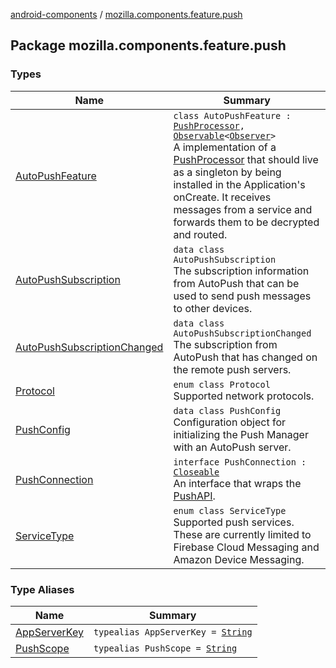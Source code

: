 [android-components](../index.md) / [mozilla.components.feature.push](./index.md)

## Package mozilla.components.feature.push

### Types

| Name | Summary |
|---|---|
| [AutoPushFeature](-auto-push-feature/index.md) | `class AutoPushFeature : `[`PushProcessor`](../mozilla.components.concept.push/-push-processor/index.md)`, `[`Observable`](../mozilla.components.support.base.observer/-observable/index.md)`<`[`Observer`](-auto-push-feature/-observer/index.md)`>`<br>A implementation of a [PushProcessor](../mozilla.components.concept.push/-push-processor/index.md) that should live as a singleton by being installed in the Application's onCreate. It receives messages from a service and forwards them to be decrypted and routed. |
| [AutoPushSubscription](-auto-push-subscription/index.md) | `data class AutoPushSubscription`<br>The subscription information from AutoPush that can be used to send push messages to other devices. |
| [AutoPushSubscriptionChanged](-auto-push-subscription-changed/index.md) | `data class AutoPushSubscriptionChanged`<br>The subscription from AutoPush that has changed on the remote push servers. |
| [Protocol](-protocol/index.md) | `enum class Protocol`<br>Supported network protocols. |
| [PushConfig](-push-config/index.md) | `data class PushConfig`<br>Configuration object for initializing the Push Manager with an AutoPush server. |
| [PushConnection](-push-connection/index.md) | `interface PushConnection : `[`Closeable`](https://developer.android.com/reference/java/io/Closeable.html)<br>An interface that wraps the [PushAPI](#). |
| [ServiceType](-service-type/index.md) | `enum class ServiceType`<br>Supported push services. These are currently limited to Firebase Cloud Messaging and Amazon Device Messaging. |

### Type Aliases

| Name | Summary |
|---|---|
| [AppServerKey](-app-server-key.md) | `typealias AppServerKey = `[`String`](https://kotlinlang.org/api/latest/jvm/stdlib/kotlin/-string/index.html) |
| [PushScope](-push-scope.md) | `typealias PushScope = `[`String`](https://kotlinlang.org/api/latest/jvm/stdlib/kotlin/-string/index.html) |
